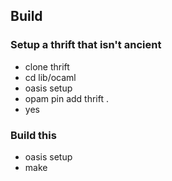 ## Build

### Setup a thrift that isn't ancient

- clone thrift
- cd lib/ocaml
- oasis setup
- opam pin add thrift .
- yes

### Build this

- oasis setup
- make
